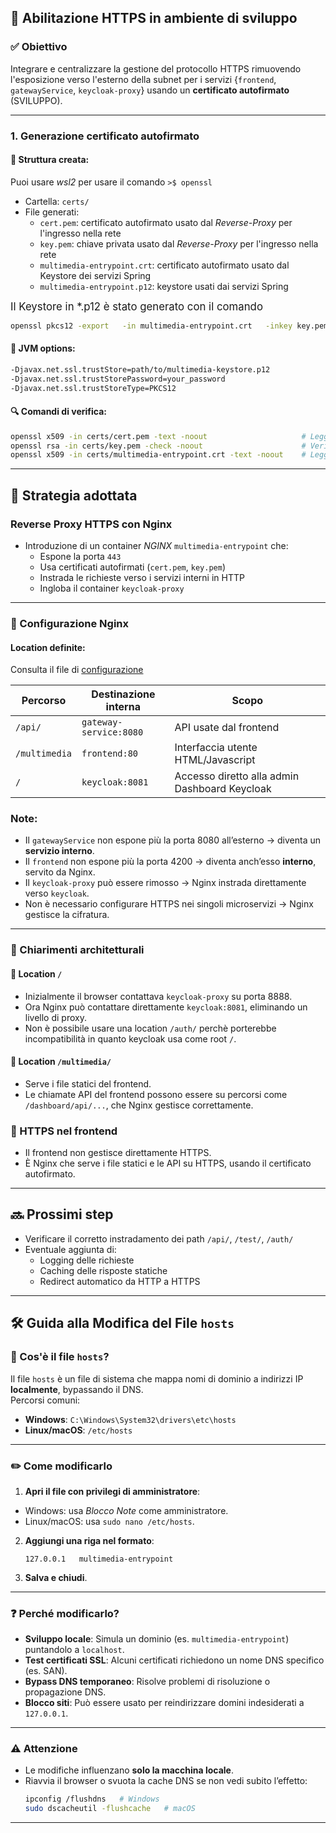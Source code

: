 ## 🧾 **Abilitazione HTTPS in ambiente di sviluppo**

### ✅ **Obiettivo**
Integrare e centralizzare la gestione del protocollo HTTPS rimuovendo l'esposizione verso l'esterno della subnet per i servizi
{`frontend`, `gatewayService`, `keycloak-proxy`} usando un **certificato autofirmato** (SVILUPPO).

---

### 1. **Generazione certificato autofirmato**

#### 📁 Struttura creata:

Puoi usare *wsl2* per usare il comando `>$ openssl`

- Cartella: `certs/`
- File generati:
    - `cert.pem`: certificato autofirmato usato dal *Reverse-Proxy* per l'ingresso nella rete
    - `key.pem`: chiave privata usato dal *Reverse-Proxy* per l'ingresso nella rete
    - `multimedia-entrypoint.crt`: certificato autofirmato usato dal Keystore dei servizi Spring
    - `multimedia-entrypoint.p12`: keystore usati dai servizi Spring

<big>Il Keystore in *.p12 è stato generato con il comando</big>
```bash
openssl pkcs12 -export   -in multimedia-entrypoint.crt   -inkey key.pem   -out multimedia-keystore.p12   -name multimedia-entrypoint
````

#### 🔧 JVM options:
```bash
-Djavax.net.ssl.trustStore=path/to/multimedia-keystore.p12
-Djavax.net.ssl.trustStorePassword=your_password
-Djavax.net.ssl.trustStoreType=PKCS12
```

#### 🔍 Comandi di verifica:
```bash
openssl x509 -in certs/cert.pem -text -noout                     # Legge il certificato
openssl rsa -in certs/key.pem -check -noout                      # Verifica la chiave privata
openssl x509 -in certs/multimedia-entrypoint.crt -text -noout    # Legge il certificato
```

---

## 🔐 Strategia adottata

### Reverse Proxy HTTPS con Nginx
- Introduzione di un container *NGINX* `multimedia-entrypoint` che:
    - Espone la porta `443`
    - Usa certificati autofirmati (`cert.pem`, `key.pem`)
    - Instrada le richieste verso i servizi interni in HTTP
    - Ingloba il container `keycloak-proxy`

---

### 🔧 Configurazione Nginx

#### Location definite:
Consulta il file di [configurazione](../nginx/https.conf)

| Percorso      | Destinazione interna   | Scopo                                         |
|---------------|------------------------|-----------------------------------------------|
| `/api/`       | `gateway-service:8080` | API usate dal frontend                        |
| `/multimedia` | `frontend:80`          | Interfaccia utente HTML/Javascript            |
| `/`           | `keycloak:8081`        | Accesso diretto alla admin Dashboard Keycloak |


### Note:
- Il `gatewayService` non espone più la porta 8080 all’esterno → diventa un **servizio interno**.
- Il `frontend` non espone più la porta 4200 → diventa anch’esso **interno**, servito da Nginx.
- Il `keycloak-proxy` può essere rimosso → Nginx instrada direttamente verso `keycloak`.
- Non è necessario configurare HTTPS nei singoli microservizi → Nginx gestisce la cifratura.

---

### 🧠 Chiarimenti architetturali

#### 🔹 Location `/`
- Inizialmente il browser contattava `keycloak-proxy` su porta 8888.
- Ora Nginx può contattare direttamente `keycloak:8081`, eliminando un livello di proxy.
- Non è possibile usare una location `/auth/` perchè porterebbe incompatibilità in quanto keycloak usa come root `/`.

#### 🔹 Location `/multimedia/`
- Serve i file statici del frontend.
- Le chiamate API del frontend possono essere su percorsi come `/dashboard/api/...`, che Nginx gestisce correttamente.

### 🔹 HTTPS nel frontend
- Il frontend non gestisce direttamente HTTPS.
- È Nginx che serve i file statici e le API su HTTPS, usando il certificato autofirmato.

---

## 🔜 Prossimi step
- Verificare il corretto instradamento dei path `/api/`, `/test/`, `/auth/`
- Eventuale aggiunta di:
    - Logging delle richieste
    - Caching delle risposte statiche
    - Redirect automatico da HTTP a HTTPS

---

## 🛠️ Guida alla Modifica del File `hosts`

### 📍 Cos'è il file `hosts`?

Il file `hosts` è un file di sistema che mappa nomi di dominio a indirizzi IP **localmente**, bypassando il DNS.  
Percorsi comuni:

- **Windows**: `C:\Windows\System32\drivers\etc\hosts`
- **Linux/macOS**: `/etc/hosts`

---

### ✏️ Come modificarlo

1. **Apri il file con privilegi di amministratore**:
  - Windows: usa *Blocco Note* come amministratore.
  - Linux/macOS: usa `sudo nano /etc/hosts`.

2. **Aggiungi una riga nel formato**:
   ```
   127.0.0.1   multimedia-entrypoint
   ```

3. **Salva e chiudi**.

---

### ❓ Perché modificarlo?

- **Sviluppo locale**: Simula un dominio (es. `multimedia-entrypoint`) puntandolo a `localhost`.
- **Test certificati SSL**: Alcuni certificati richiedono un nome DNS specifico (es. SAN).
- **Bypass DNS temporaneo**: Risolve problemi di risoluzione o propagazione DNS.
- **Blocco siti**: Può essere usato per reindirizzare domini indesiderati a `127.0.0.1`.

---

### ⚠️ Attenzione

- Le modifiche influenzano **solo la macchina locale**.
- Riavvia il browser o svuota la cache DNS se non vedi subito l’effetto:
  ```bash
  ipconfig /flushdns   # Windows
  sudo dscacheutil -flushcache   # macOS
  ```

---
